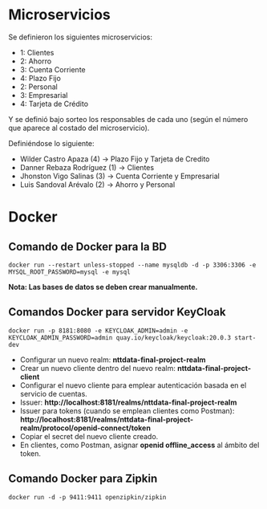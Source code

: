 # Microservicios

Se definieron los siguientes microservicios:

-	1: Clientes
-	2: Ahorro
-	3: Cuenta Corriente
-	4: Plazo Fijo
-	2: Personal
-	3: Empresarial
-	4: Tarjeta de Crédito

Y se definió bajo sorteo los responsables de cada uno (según el número que aparece al costado del microservicio).

Definiéndose lo siguiente:

-	Wilder Castro Apaza (4) -> Plazo Fijo y Tarjeta de Credito
-	Danner Rebaza Rodríguez (1) -> Clientes
-	Jhonston Vigo Salinas (3) -> Cuenta Corriente y Empresarial
-	Luis Sandoval Arévalo (2) -> Ahorro y Personal

# Docker

## Comando de Docker para la BD
```
docker run --restart unless-stopped --name mysqldb -d -p 3306:3306 -e MYSQL_ROOT_PASSWORD=mysql -e mysql
```

**Nota: Las bases de datos se deben crear manualmente.**

## Comandos Docker para servidor KeyCloak

```
docker run -p 8181:8080 -e KEYCLOAK_ADMIN=admin -e KEYCLOAK_ADMIN_PASSWORD=admin quay.io/keycloak/keycloak:20.0.3 start-dev
```

- Configurar un nuevo realm: **nttdata-final-project-realm**
- Crear un nuevo cliente dentro del nuevo realm: **nttdata-final-project-client**
- Configurar el nuevo cliente para emplear autenticación basada en el servicio de cuentas.
- Issuer: **http://localhost:8181/realms/nttdata-final-project-realm**
- Issuer para tokens (cuando se emplean clientes como Postman): **http://localhost:8181/realms/nttdata-final-project-realm/protocol/openid-connect/token**
- Copiar el secret del nuevo cliente creado.
- En clientes, como Postman, asignar **openid offline_access** al ámbito del token.

## Comando Docker para Zipkin

```
docker run -d -p 9411:9411 openzipkin/zipkin
```